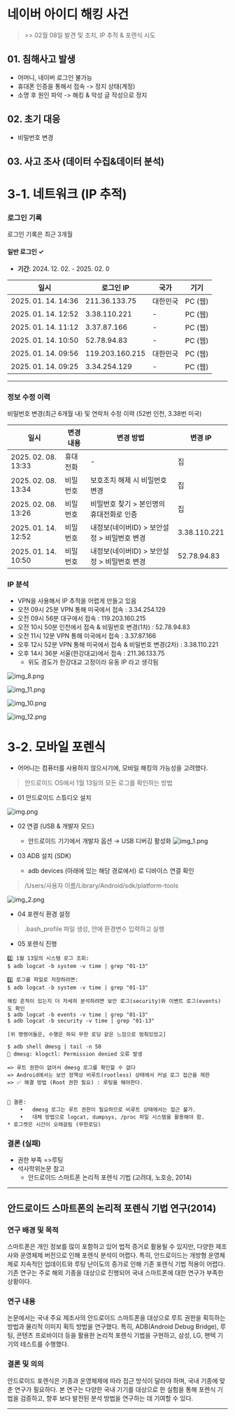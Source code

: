 # 네이버 아이디 해킹 사건

> => 02월 08일 발견 및 조치, IP 추적 & 포렌식 시도 

## 01. 침해사고 발생 
- 어머니, 네이버 로그인 불가능 
- 휴대폰 인증을 통해서 접속 -> 정지 상태(계정)
- 소명 후 원인 파악 -> 해킹 & 악성 글 작성으로 정지

## 02. 초기 대응
- 비밀번호 변경

## 03. 사고 조사 (데이터 수집&데이터 분석)

# 3-1. 네트워크 (IP 추적)
### 로그인 기록
로그인 기록은 최근 3개월
#### 일반 로그인 ✓
- **기간**: 2024. 12. 02. - 2025. 02. 0

| 일시               | 로그인 IP       | 국가      | 기기     |
|--------------------|-----------------|-----------|----------|
| 2025. 01. 14. 14:36 | 211.36.133.75   | 대한민국  | PC (웹) |
| 2025. 01. 14. 12:52 | 3.38.110.221    | -         | PC (웹) |
| 2025. 01. 14. 11:12 | 3.37.87.166     | -         | PC (웹) |
| 2025. 01. 14. 10:50 | 52.78.94.83     | -         | PC (웹) |
| 2025. 01. 14. 09:56 | 119.203.160.215 | 대한민국  | PC (웹) |
| 2025. 01. 14. 09:25 | 3.34.254.129    | -         | PC (웹) |

---

### 정보 수정 이력
비밀번호 변경(최근 6개월 내) 및 연락처 수정 이력 (52번 인천, 3.38번 미국)

| 일시                  | 변경 내용   | 변경 방법                                 | 변경 IP        |
|-----------------------|-------------|-------------------------------------------|--------------|
| 2025. 02. 08. 13:33   | 휴대전화    | -                                         | 집            |
| 2025. 02. 08. 13:34   | 비밀번호    | 보호조치 해제 시 비밀번호 변경            | 집            |
| 2025. 02. 08. 13:26   | 비밀번호    | 비밀번호 찾기 > 본인명의 휴대전화로 인증 | 집            |
| 2025. 01. 14. 12:52   | 비밀번호    | 내정보(네이버ID) > 보안설정 > 비밀번호 변경 | 3.38.110.221 |
| 2025. 01. 14. 10:50   | 비밀번호    | 내정보(네이버ID) > 보안설정 > 비밀번호 변경 | 52.78.94.83  |

### IP 분석

- VPN을 사용해서 IP 추적을 어렵게 만들고 있음 
- 오전 09시 25분 VPN 통해 미국에서 접속 : 3.34.254.129
- 오전 09시 56분 대구에서 접속 : 119.203.160.215
- 오전 10시 50분 인천에서 접속 & 비밀번호 변경(1차) : 52.78.94.83
- 오전 11시 12분 VPN 통해 미국에서 접속 : 3.37.87.166
- 오후 12시 52분 VPN 통해 미국에서 접속 & 비밀번호 변경(2차) : 3.38.110.221
- 오후 14시 36분 서울(한강대교)에서 접속 : 211.36.133.75
  * 위도 경도가 한강대교 고정이라 유동 IP 라고 생각됨 

![img_8.png](../img/2025/crime1.png)

![img_11.png](../img/2025/crime3.png)

![img_10.png](../img/2025/crime2.png)

![img_12.png](../img/2025/crime4.png)


# 3-2. 모바일 포렌식
- 어머니는 컴퓨터를 사용하지 않으시기에, 모바일 해킹의 가능성을 고려했다.
> 안드로이드 OS에서 1월 13일의 모든 로그를 확인하는 방법

- 01 안드로이드 스튜디오 설치

![img.png](../img/2025/AndroidStudio.png)

- 02 연결 (USB & 개발자 모드)
  * 안드로이드 기기에서 개발자 옵션 → USB 디버깅 활성화
![img_1.png](../img/2025/AdConnect.png)

- 03 ADB 설치 (SDK)
  * adb devices (아래에 있는 해당 경로에서) 로 디바이스 연결 확인
> /Users/사용자 이름/Library/Android/sdk/platform-tools

![img_2.png](../img/2025/ADB.png)

- 04 포렌식 환경 설정
> .bash_profile 파일 생성, 안에 환경변수 입력하고 실행

- 05 포렌식 진행 
```plaintext
2️⃣ 1월 13일의 시스템 로그 조회:
$ adb logcat -b system -v time | grep "01-13"

3️⃣ 로그를 파일로 저장하려면:
$ adb logcat -b system -v time | grep "01-13"

해킹 흔적이 있는지 더 자세히 분석하려면 보안 로그(security)와 이벤트 로그(events) 도 확인
$ adb logcat -b events -v time | grep "01-13"
$ adb logcat -b security -v time | grep "01-13"

[위 명령어들은, 수행은 하되 무한 로딩 같은 느낌으로 멈춰있었고]

$ adb shell dmesg | tail -n 50
🚨 dmesg: klogctl: Permission denied 오류 발생

=> 루트 권한이 없어서 dmesg 로그를 확인할 수 없다
=> Android에서는 보안 정책상 비루트(rootless) 상태에서 커널 로그 접근을 제한
=> ✅ 해결 방법 (Root 권한 필요) : 루팅을 해야한다.


📌 결론:
	•	dmesg 로그는 루트 권한이 필요하므로 비루트 상태에서는 접근 불가.
	•	대체 방법으로 logcat, dumpsys, /proc 파일 시스템을 활용해야 함.
* 로그캣은 시간이 오래걸림 (무한로딩)
```


### 결론 (실패) 
- 권한 부족 =>루팅 
- 석사학위논문 참고
  * 안드로이드 스마트폰 논리적 포렌식 기법 (고려대, 노호승, 2014)

---

## 안드로이드 스마트폰의 논리적 포렌식 기법 연구(2014)

### 연구 배경 및 목적

스마트폰은 개인 정보를 많이 포함하고 있어 법적 증거로 활용될 수 있지만, 다양한 제조사와 운영체제 버전으로 인해 포렌식 분석이 어렵다. 특히, 안드로이드는 개방형 운영체제로 지속적인 업데이트와 루팅 난이도의 증가로 인해 기존 포렌식 기법 적용이 어렵다. 기존 연구는 주로 해외 기종을 대상으로 진행되어 국내 스마트폰에 대한 연구가 부족한 상황이다.

### 연구 내용

논문에서는 국내 주요 제조사의 안드로이드 스마트폰을 대상으로 루트 권한을 획득하는 방법과 물리적 이미지 획득 방법을 연구했다. 특히, ADB(Android Debug Bridge), 루팅, 콘텐츠 프로바이더 등을 활용한 논리적 포렌식 기법을 구현하고, 삼성, LG, 팬텍 기기의 테스트를 수행했다.

### 결론 및 의의

안드로이드 포렌식은 기종과 운영체제에 따라 접근 방식이 달라야 하며, 국내 기종에 맞춘 연구가 필요하다. 본 연구는 다양한 국내 기기를 대상으로 한 실험을 통해 포렌식 기법을 검증하고, 향후 보다 발전된 분석 방법을 연구하는 데 기여할 수 있다.

---